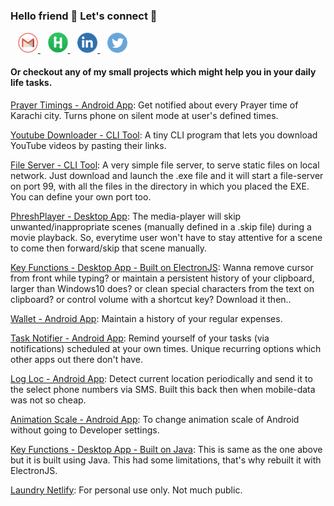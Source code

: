 ### Hello friend 👋 Let's connect 🤝

&nbsp;&nbsp;
<a href="mailto:moizhus123@gmail.com" title="moizhus123@gmail.com">
    <img width="32px"  src="https://raw.githubusercontent.com/abdulmoizhussain/abdulmoizhussain/main/socialicons/gmail.png" />
</a>
&nbsp;&nbsp;
<a href="https://www.hackerrank.com/abdulmoizhussain" target="__blank" title="HackerRank">
    <img width="32px"  src="https://raw.githubusercontent.com/abdulmoizhussain/abdulmoizhussain/main/socialicons/hackerrank.png" />
</a>
&nbsp;&nbsp;
<a href="https://www.linkedin.com/in/abdul-moiz-hussain/" target="__blank" title="LinkedIn">
    <img width="32px"  src="https://raw.githubusercontent.com/abdulmoizhussain/abdulmoizhussain/main/socialicons/linkedin.png" />
</a>
&nbsp;&nbsp;
<a href="https://twitter.com/abdulmoizhus" target="__blank" title="Twitter">
    <img width="32px"  src="https://raw.githubusercontent.com/abdulmoizhussain/abdulmoizhussain/main/socialicons/twitter.png" />
</a>

#### Or checkout any of my small projects which might help you in your daily life tasks.

[Prayer Timings - Android App](https://github.com/abdulmoizhussain/PrayerTimings): Get notified about every Prayer time of Karachi city. Turns phone on silent mode at user's defined times.

[Youtube Downloader - CLI Tool](https://github.com/abdulmoizhussain/youtube-downloader): A tiny CLI program that lets you download YouTube videos by pasting their links.

[File Server - CLI Tool](https://github.com/abdulmoizhussain/file-server): A very simple file server, to serve static files on local network. Just download and launch the .exe file and it will start a file-server on port 99, with all the files in the directory in which you placed the EXE. You can define your own port too.

[PhreshPlayer - Desktop App](https://github.com/abdulmoizhussain/PhreshPlayer): The media-player will skip unwanted/inappropriate scenes (manually defined in a .skip file) during a movie playback. So, everytime user won't have to stay attentive for a scene to come then forward/skip that scene manually.

[Key Functions - Desktop App - Built on ElectronJS](https://github.com/abdulmoizhussain/key-functions-electron): Wanna remove cursor from front while typing? or maintain a persistent history of your clipboard, larger than Windows10 does? or clean special characters from the text on clipboard? or control volume with a shortcut key? Download it then..

[Wallet - Android App](https://github.com/abdulmoizhussain/Wallet): Maintain a history of your regular expenses.

[Task Notifier - Android App](https://github.com/abdulmoizhussain/task-notifier): Remind yourself of your tasks (via notifications) scheduled at your own times. Unique recurring options which other apps out there don't have.

[Log Loc - Android App](https://github.com/abdulmoizhussain/Log-Loc): Detect current location periodically and send it to the select phone numbers via SMS. Built this back then when mobile-data was not so cheap.

[Animation Scale - Android App](https://github.com/abdulmoizhussain/anim-scale): To change animation scale of Android without going to Developer settings.

[Key Functions - Desktop App - Built on Java](https://github.com/abdulmoizhussain/key-functions): This is same as the one above but it is built using Java. This had some limitations, that's why rebuilt it with ElectronJS.

[Laundry Netlify](https://github.com/abdulmoizhussain/laundry-netlify): For personal use only. Not much public.
<!--
**abdulmoizhussain/abdulmoizhussain** is a ✨ _special_ ✨ repository because its `README.md` (this file) appears on your GitHub profile.

Here are some ideas to get you started:

- 🔭 I’m currently working on ...
- 🌱 I’m currently learning ...
- 👯 I’m looking to collaborate on ...
- 🤔 I’m looking for help with ...
- 💬 Ask me about ...
- 📫 How to reach me: ...
- 😄 Pronouns: ...
- ⚡ Fun fact: ...
-->
